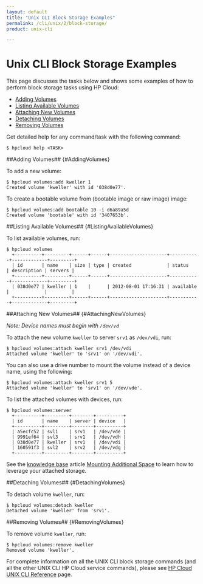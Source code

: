 ```yaml
---
layout: default
title: "Unix CLI Block Storage Examples"
permalink: /cli/unix/2/block-storage/
product: unix-cli

---
```

# Unix CLI Block Storage Examples

This page discusses the tasks below and shows some examples of how to perform block storage tasks using  HP Cloud:

* [Adding Volumes](#AddingVolumes)
* [Listing Available Volumes](#ListingAvailableVolumes)
* [Attaching New Volumes](#AttachingNewVolumes)
* [Detaching Volumes](#DetachingVolumes)
* [Removing Volumes](#RemovingVolumes)

Get detailed help for any command/task with the following command:

    $ hpcloud help <TASK>

##Adding Volumes## {#AddingVolumes}

To add a new volume:

    $ hpcloud volumes:add kweller 1
    Created volume 'kweller' with id '038d0e77'.

To create a bootable volume from (bootable image or raw image) image:

    $ hpcloud volumes:add bootable 10 -i d6a89a5d
    Created volume 'bootable' with id '3407653b'.

##Listing Available Volumes## {#ListingAvailableVolumes}

To list available volumes, run:

    $ hpcloud volumes
      +----------+---------+------+------+---------------------+-----------+-------------+---------+
      | id       | name    | size | type | created             | status    | description | servers |
      +----------+---------+------+------+---------------------+-----------+-------------+---------+
      | 038d0e77 | kweller | 1    |      | 2012-08-01 17:16:31 | available |             |         |
      +----------+---------+------+------+---------------------+-----------+-------------+---------+

##Attaching New Volumes## {#AttachingNewVolumes}

*Note: Device names must begin with `/dev/vd`*

To attach the new volume `kweller` to server `srv1` as `/dev/vdi`, run:

    $ hpcloud volumes:attach kweller srv1 /dev/vdi
    Attached volume 'kweller' to 'srv1' on '/dev/vdi'.

You can also use a drive number to mount the volume instead of a device name, using the following:

    $ hpcloud volumes:attach kweller srv1 5
    Attached volume 'kweller' to 'srv1' on '/dev/vde'.

To list the attached volumes with devices, run:

    $ hpcloud volumes:server
      +----------+---------+--------+----------+
      | id       | name    | server | device   |
      +----------+---------+--------+----------+
      | a5ecfc52 | svl1    | srv1   | /dev/vde |
      | 9991ef64 | svl3    | srv1   | /dev/vdh |
      | 038d0e77 | kweller | srv1   | /dev/vdi |
      | 160591f3 | svl2    | srv2   | /dev/vdg |
      +----------+---------+--------+----------+

See the [knowledge base](https://community.hpcloud.com/knowledge-base) article [Mounting Additional Space](https://community.hpcloud.com/article/mounting-additional-space) to learn how to leverage your attached storage.

##Detaching Volumes## {#DetachingVolumes}

To detach volume `kweller`, run:

    $ hpcloud volumes:detach kweller
    Detached volume 'kweller' from 'srv1'.

##Removing Volumes## {#RemovingVolumes}

To remove volume `kweller`, run:

    $ hpcloud volumes:remove kweller
    Removed volume 'kweller'.

For complete information on all the UNIX CLI block storage commands (and all the other UNIX CLI HP Cloud service commands), please see [HP Cloud UNIX CLI Reference](/cli/unix/2/reference) page.
